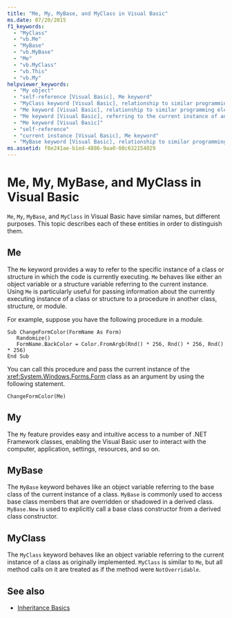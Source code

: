 ```yaml
---
title: "Me, My, MyBase, and MyClass in Visual Basic"
ms.date: 07/20/2015
f1_keywords: 
  - "MyClass"
  - "vb.Me"
  - "MyBase"
  - "vb.MyBase"
  - "Me"
  - "vb.MyClass"
  - "vb.This"
  - "vb.My"
helpviewer_keywords: 
  - "My object"
  - "self-reference [Visual Basic], Me keyword"
  - "MyClass keyword [Visual Basic], relationship to similar programming elements"
  - "Me keyword [Visual Basic], relationship to similar programming elements"
  - "Me keyword [Visual Basic], referring to the current instance of an object"
  - "Me keyword [Visual Basic]"
  - "self-reference"
  - "current instance [Visual Basic], Me keyword"
  - "MyBase keyword [Visual Basic], relationship to similar programming elements"
ms.assetid: f8e241ae-b1ed-4886-9aa0-08c632154029
---
```

# Me, My, MyBase, and MyClass in Visual Basic
`Me`, `My`, `MyBase`, and `MyClass` in Visual Basic have similar names, but different purposes. This topic describes each of these entities in order to distinguish them.  
  
## Me  
 The `Me` keyword provides a way to refer to the specific instance of a class or structure in which the code is currently executing. `Me` behaves like either an object variable or a structure variable referring to the current instance. Using `Me` is particularly useful for passing information about the currently executing instance of a class or structure to a procedure in another class, structure, or module.  
  
 For example, suppose you have the following procedure in a module.  
  
```  
Sub ChangeFormColor(FormName As Form)  
   Randomize()  
   FormName.BackColor = Color.FromArgb(Rnd() * 256, Rnd() * 256, Rnd() * 256)  
End Sub  
```  
  
 You can call this procedure and pass the current instance of the <xref:System.Windows.Forms.Form> class as an argument by using the following statement.  
  
```  
ChangeFormColor(Me)  
```  
  
## My  
 The `My` feature provides easy and intuitive access to a number of .NET Framework classes, enabling the Visual Basic user to interact with the computer, application, settings, resources, and so on.  
  
## MyBase  
 The `MyBase` keyword behaves like an object variable referring to the base class of the current instance of a class. `MyBase` is commonly used to access base class members that are overridden or shadowed in a derived class. `MyBase.New` is used to explicitly call a base class constructor from a derived class constructor.  
  
## MyClass  
 The `MyClass` keyword behaves like an object variable referring to the current instance of a class as originally implemented. `MyClass` is similar to `Me`, but all method calls on it are treated as if the method were `NotOverridable`.  
  
## See also

- [Inheritance Basics](../../../visual-basic/programming-guide/language-features/objects-and-classes/inheritance-basics.md)
